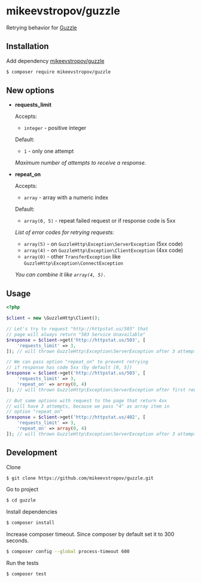 # mikeevstropov/guzzle

Retrying behavior for [Guzzle](https://packagist.org/packages/guzzlehttp/guzzle)

## Installation

Add dependency [mikeevstropov/guzzle](https://packagist.org/packages/mikeevstropov/guzzle)

```bash
$ composer require mikeevstropov/guzzle
```

## New options

- **requests_limit**
  
  Accepts:
  
  - `integer` - positive integer
  
  Default:
  
  - `1` - only one attempt
  
  _Maximum number of attempts to receive a response._

- **repeat_on**
  
  Accepts:
  
  - `array` - array with a numeric index
  
  Default:
  
  - `array(0, 5)` - repeat failed request or if response code is 5xx
  
  _List of error codes for retrying requests:_
  
    - `array(5)` - on `GuzzleHttp\Exception\ServerException` (5xx code)
    - `array(4)` - on `GuzzleHttp\Exception\ClientException` (4xx code)
    - `array(0)` - other `TransferException` like `GuzzleHttp\Exception\ConnectException`
  
  _You can combine it like `array(4, 5).`_
  
## Usage

```php
<?php

$client = new \GuzzleHttp\Client();

// Let's try to request "http://httpstat.us/503" that
// page will always return "503 Service Unavailable"
$response = $client->get('http://httpstat.us/503', [
    'requests_limit' => 3,
]); // will thrown GuzzleHttp\Exception\ServerException after 3 attempts

// We can pass option "repeat_on" to prevent retrying
// if response has code 5xx (by default [0, 5])
$response = $client->get('http://httpstat.us/503', [
    'requests_limit' => 3,
    'repeat_on' => array(0, 4)
]); // will thrown GuzzleHttp\Exception\ServerException after first request

// But same options with request to the page that return 4xx
// will have 3 attempts, because we pass "4" as array item in
// option "repeat_on"
$response = $client->get('http://httpstat.us/402', [
    'requests_limit' => 3,
    'repeat_on' => array(0, 4)
]); // will thrown GuzzleHttp\Exception\ServerException after 3 attempts

```

## Development

Clone

```bash
$ git clone https://github.com/mikeevstropov/guzzle.git
```

Go to project

```bash
$ cd guzzle
```

Install dependencies

```bash
$ composer install
```

Increase composer timeout. Since composer by default set it to 300 seconds.

```bash
$ composer config --global process-timeout 600
```

Run the tests

```bash
$ composer test
```